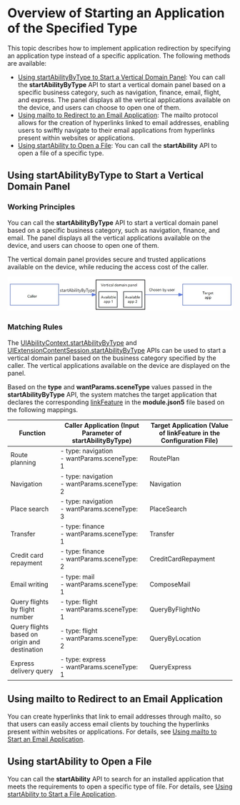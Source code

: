 # Overview of Starting an Application of the Specified Type

This topic describes how to implement application redirection by specifying an application type instead of a specific application. The following methods are available:

- [Using startAbilityByType to Start a Vertical Domain Panel](#using-startabilitybytype-to-start-a-vertical-domain-panel): You can call the **startAbilityByType** API to start a vertical domain panel based on a specific business category, such as navigation, finance, email, flight, and express. The panel displays all the vertical applications available on the device, and users can choose to open one of them.
- [Using mailto to Redirect to an Email Application](#using-mailto-to-redirect-to-an-email-application): The mailto protocol allows for the creation of hyperlinks linked to email addresses, enabling users to swiftly navigate to their email applications from hyperlinks present within websites or applications.
- [Using startAbility to Open a File](#using-startability-to-open-a-file): You can call the **startAbility** API to open a file of a specific type.

## Using startAbilityByType to Start a Vertical Domain Panel

### Working Principles
You can call the **startAbilityByType** API to start a vertical domain panel based on a specific business category, such as navigation, finance, and email. The panel displays all the vertical applications available on the device, and users can choose to open one of them.

The vertical domain panel provides secure and trusted applications available on the device, while reducing the access cost of the caller. 

![](./figures/process-start-intent-panel.png)


### Matching Rules

The [UIAbilityContext.startAbilityByType](../reference/apis-ability-kit/js-apis-inner-application-uiAbilityContext.md#uiabilitycontextstartabilitybytype11) and [UIExtensionContentSession.startAbilityByType](../reference/apis-ability-kit/js-apis-app-ability-uiExtensionContentSession.md#uiextensioncontentsessionstartabilitybytype11) APIs can be used to start a vertical domain panel based on the business category specified by the caller. The vertical applications available on the device are displayed on the panel.


Based on the **type** and **wantParams.sceneType** values passed in the **startAbilityByType** API, the system matches the target application that declares the corresponding [linkFeature](../quick-start/module-configuration-file.md#skills) in the **module.json5** file based on the following mappings.


| Function| Caller Application (Input Parameter of startAbilityByType) |  Target Application (Value of linkFeature in the Configuration File)| 
| ------------ | ------------ |   ------------ |
| Route planning|- type: navigation<br> - wantParams.sceneType: 1| RoutePlan |
|Navigation|- type: navigation<br> - wantParams.sceneType: 2| Navigation|
|Place search|- type: navigation<br> - wantParams.sceneType: 3| PlaceSearch|
|Transfer|- type: finance<br> - wantParams.sceneType: 1|Transfer|
|Credit card repayment|- type: finance<br> - wantParams.sceneType: 2|CreditCardRepayment|
|Email writing|- type: mail<br> - wantParams.sceneType: 1|ComposeMail|
|Query flights by flight number|- type: flight<br> - wantParams.sceneType: 1|QueryByFlightNo|
|Query flights based on origin and destination|- type: flight<br> - wantParams.sceneType: 2|QueryByLocation|
|Express delivery query|- type: express<br> - wantParams.sceneType: 1|QueryExpress|

## Using mailto to Redirect to an Email Application

You can create hyperlinks that link to email addresses through mailto, so that users can easily access email clients by touching the hyperlinks present within websites or applications. For details, see [Using mailto to Start an Email Application](start-email-apps-by-mailto.md).

## Using startAbility to Open a File

You can call the **startAbility** API to search for an installed application that meets the requirements to open a specific type of file. For details, see [Using startAbility to Start a File Application](file-processing-apps-startup.md).
